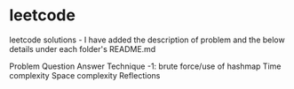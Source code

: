 # leetcode
leetcode solutions - I have added the description of problem and the below details under each folder's README.md


Problem
Question 
Answer 
Technique -1: brute force/use of hashmap 
Time complexity
Space complexity 
Reflections
